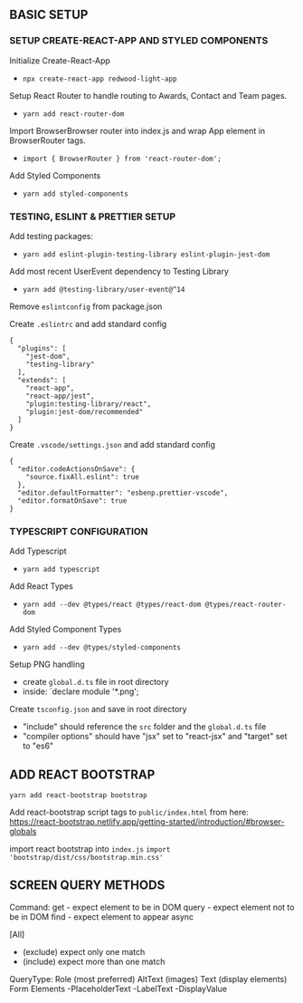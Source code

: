## BASIC SETUP

### SETUP CREATE-REACT-APP AND STYLED COMPONENTS
Initialize Create-React-App
* `npx create-react-app redwood-light-app`

Setup React Router to handle routing to Awards, Contact and Team pages.
* `yarn add react-router-dom`

Import BrowserBrowser router into index.js and wrap App element in BrowserRouter tags.
* `import { BrowserRouter } from 'react-router-dom';`

Add Styled Components
* `yarn add styled-components`


### TESTING, ESLINT & PRETTIER SETUP
Add testing packages:
* `yarn add eslint-plugin-testing-library eslint-plugin-jest-dom`

Add most recent UserEvent dependency to Testing Library
* `yarn add @testing-library/user-event@^14`

Remove `eslintconfig` from package.json

Create `.eslintrc` and add standard config
```
{
  "plugins": [
    "jest-dom",
    "testing-library"
  ],
  "extends": [
    "react-app",
    "react-app/jest",
    "plugin:testing-library/react",
    "plugin:jest-dom/recommended"
  ]
}
```

Create `.vscode/settings.json` and add standard config
```
{
  "editor.codeActionsOnSave": {
    "source.fixAll.eslint": true
  },
  "editor.defaultFormatter": "esbenp.prettier-vscode",
  "editor.formatOnSave": true
}
```

### TYPESCRIPT CONFIGURATION
Add Typescript
* `yarn add typescript`

Add React Types
* `yarn add --dev @types/react @types/react-dom @types/react-router-dom`

Add Styled Component Types
* `yarn add --dev @types/styled-components`

Setup PNG handling
* create `global.d.ts` file in root directory
* inside: `declare module '*.png';

Create `tsconfig.json` and save in root directory
* "include" should reference the `src` folder and the `global.d.ts` file
* "compiler options" should have "jsx" set to "react-jsx" and "target" set to "es6"


## ADD REACT BOOTSTRAP
`yarn add react-bootstrap bootstrap`

Add react-bootstrap script tags to `public/index.html` from here:
https://react-bootstrap.netlify.app/getting-started/introduction/#browser-globals

import react bootstrap into `index.js`
`import 'bootstrap/dist/css/bootstrap.min.css'`

## SCREEN QUERY METHODS
Command: 
get - expect element to be in DOM
query - expect element not to be in DOM
find - expect element to appear async

[All]
* (exclude) expect only one match
* (include) expect more than one match

QueryType:
Role (most preferred)
AltText (images)
Text (display elements)
Form Elements
-PlaceholderText
-LabelText
-DisplayValue

